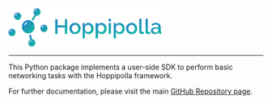 <img src="https://github.com/marinoandrea/hoppipolla/blob/main/assets/logotype.svg?raw=true" width="60%"  />

---

This Python package implements a user-side SDK to perform basic networking
tasks with the Hoppipolla framework.

For further documentation, please visit the main
[GitHub Repository page](https://github.com/marinoandrea/hoppipolla).
